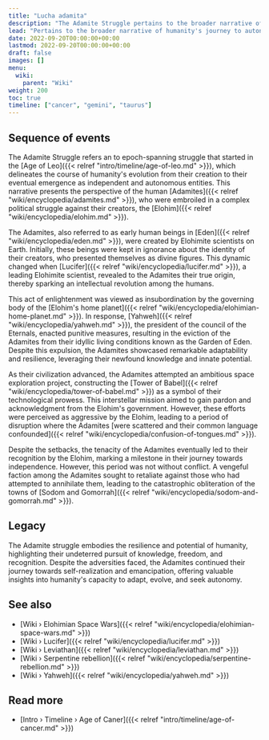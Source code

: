 ```yaml
---
title: "Lucha adamita"
description: "The Adamite Struggle pertains to the broader narrative of humanity's journey to autonomy, but specifically focuses on the experiences of the Adamites, a unique human community who originated in the Garden of Eden. This community, through liaisons with a rebellious Elohim faction known as the Serpent, produced hybrid offspring. These offspring integrated into the Adamite community, creating a unified yet distinct group comprised of both hybrid and non-hybrid Adamites, who collectively strove for intellectual and political emancipation from their creators, the Elohim, navigating through stages of enlightenment, rebellion, and retribution while persisting in their quest for recognition and independence."
lead: "Pertains to the broader narrative of humanity's journey to autonomy, but specifically focuses on the experiences of the Adamites, a unique human community who originated in the Garden of Eden. This community, through liaisons with a rebellious Elohim faction known as the Serpent, produced hybrid offspring. These offspring integrated into the Adamite community, creating a unified yet distinct group comprised of both hybrid and non-hybrid Adamites, who collectively strove for intellectual and political emancipation from their creators, the Elohim, navigating through stages of enlightenment, rebellion, and retribution while persisting in their quest for recognition and independence."
date: 2022-09-20T00:00:00+00:00
lastmod: 2022-09-20T00:00:00+00:00
draft: false
images: []
menu:
  wiki:
    parent: "Wiki"
weight: 200
toc: true
timeline: ["cancer", "gemini", "taurus"]
---
```


## Sequence of events

The Adamite Struggle refers an to epoch-spanning struggle that started in the [Age of Leo]({{< relref "intro/timeline/age-of-leo.md" >}}), which delineates the course of humanity's evolution from their creation to their eventual emergence as independent and autonomous entities. This narrative presents the perspective of the human [Adamites]({{< relref "wiki/encyclopedia/adamites.md" >}}), who were embroiled in a complex political struggle against their creators, the [Elohim]({{< relref "wiki/encyclopedia/elohim.md" >}}).

The Adamites, also referred to as early human beings in [Eden]({{< relref "wiki/encyclopedia/eden.md" >}}), were created by Elohimite scientists on Earth. Initially, these beings were kept in ignorance about the identity of their creators, who presented themselves as divine figures. This dynamic changed when [Lucifer]({{< relref "wiki/encyclopedia/lucifer.md" >}}), a leading Elohimite scientist, revealed to the Adamites their true origin, thereby sparking an intellectual revolution among the humans.

This act of enlightenment was viewed as insubordination by the governing body of the [Elohim\'s home planet]({{< relref "wiki/encyclopedia/elohimian-home-planet.md" >}}). In response, [Yahweh]({{< relref "wiki/encyclopedia/yahweh.md" >}}), the president of the council of the Eternals, enacted punitive measures, resulting in the eviction of the Adamites from their idyllic living conditions known as the Garden of Eden. Despite this expulsion, the Adamites showcased remarkable adaptability and resilience, leveraging their newfound knowledge and innate potential.

As their civilization advanced, the Adamites attempted an ambitious space exploration project, constructing the [Tower of Babel]({{< relref "wiki/encyclopedia/tower-of-babel.md" >}}) as a symbol of their technological prowess. This interstellar mission aimed to gain pardon and acknowledgment from the Elohim's government. However, these efforts were perceived as aggressive by the Elohim, leading to a period of disruption where the Adamites [were scattered and their common language confounded]({{< relref "wiki/encyclopedia/confusion-of-tongues.md" >}}).

Despite the setbacks, the tenacity of the Adamites eventually led to their recognition by the Elohim, marking a milestone in their journey towards independence. However, this period was not without conflict. A vengeful faction among the Adamites sought to retaliate against those who had attempted to annihilate them, leading to the catastrophic obliteration of the towns of [Sodom and Gomorrah]({{< relref "wiki/encyclopedia/sodom-and-gomorrah.md" >}}).

## Legacy

The Adamite struggle embodies the resilience and potential of humanity, highlighting their undeterred pursuit of knowledge, freedom, and recognition. Despite the adversities faced, the Adamites continued their journey towards self-realization and emancipation, offering valuable insights into humanity's capacity to adapt, evolve, and seek autonomy.

## See also

- [Wiki › Elohimian Space Wars]({{< relref "wiki/encyclopedia/elohimian-space-wars.md" >}})
- [Wiki › Lucifer]({{< relref "wiki/encyclopedia/lucifer.md" >}})
- [Wiki › Leviathan]({{< relref "wiki/encyclopedia/leviathan.md" >}})
- [Wiki › Serpentine rebellion]({{< relref "wiki/encyclopedia/serpentine-rebellion.md" >}})
- [Wiki › Yahweh]({{< relref "wiki/encyclopedia/yahweh.md" >}})

## Read more

- [Intro › Timeline › Age of Caner]({{< relref "intro/timeline/age-of-cancer.md" >}})
